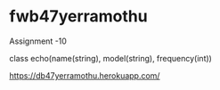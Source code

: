 # fwb47yerramothu

Assignment -10 

class echo(name(string), model(string), frequency(int))

https://db47yerramothu.herokuapp.com/
